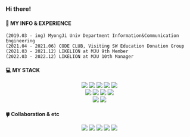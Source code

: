 <!-- ### Hi there 👋 -->

<h3>Hi there!</h3>

#### 🍊 MY INFO & EXPERIENCE
```
(2019.03 - ing) MyongJi Univ Department Information&Communication Engineering
(2021.04 - 2021.06) CODE CLUB, Visiting SW Education Donation Group
(2021.03 - 2021.12) LIKELION at MJU 9th Member
(2022.03 - 2022.12) LIKELION at MJU 10th Manager
```


#### 💻 MY STACK

<div align="center">
  <img src="https://img.shields.io/badge/JavaScript-F7DF1E?style=for-the-badge&logo=JavaScript&logoColor=white">
  <img src="https://img.shields.io/badge/TypeScript-3178C6?style=for-the-badge&logo=TypeScript&logoColor=white">
  <img src="https://img.shields.io/badge/React-61DAFB?style=for-the-badge&logo=React&logoColor=white">
  <img src="https://img.shields.io/badge/Next.Js-000000.svg?&style=for-the-badge&logo=Next.Js&logoColor=white">
  <img src="https://img.shields.io/badge/Node.js-339933?style=for-the-badge&logo=Node.Js&logoColor=white">
  </br>
  <img src="https://img.shields.io/badge/Axios-5A29E4.svg?&style=for-the-badge&logo=Axios&logoColor=white">
  <img src="https://img.shields.io/badge/Redux-764ABC.svg?&style=for-the-badge&logo=Redux&logoColor=white">
  <img src="https://img.shields.io/badge/Styledcomponents-DB7093.svg?&style=for-the-badge&logo=styled-components&logoColor=white">
  <img src="https://img.shields.io/badge/SCSS-cc6699.svg?&style=for-the-badge&logo=sass&logoColor=white">
  <br />
  <img src="https://img.shields.io/badge/SQLite-003B57?style=for-the-badge&logo=SQLite&logoColor=white">
  <img src="https://img.shields.io/badge/Python-3776AB?style=for-the-badge&logo=Python&logoColor=white">
</div>

#### 🍀 Collaboration & etc
<div align="center">
  <img src="https://img.shields.io/badge/Git-F05032?style=for-the-badge&logo=Git&logoColor=white">
  <img src="https://img.shields.io/badge/GitHub-181717?style=for-the-badge&logo=GitHub&logoColor=white">
  <img src="https://img.shields.io/badge/Jira-0052CC?style=for-the-badge&logo=Jira&logoColor=white">
  <img src="https://img.shields.io/badge/Slack-4a154b.svg?&style=for-the-badge&logo=Slack&logoColor=white">
  <img src="https://img.shields.io/badge/figma-%23F24E1E.svg?style=for-the-badge&logo=figma&logoColor=white">
  
</div>

<!--
**JJongsKim/JJongsKim** is a ✨ _special_ ✨ repository because its `README.md` (this file) appears on your GitHub profile.

Here are some ideas to get you started:

- 🔭 I’m currently working on ...
- 🌱 I’m currently learning ...
- 👯 I’m looking to collaborate on ...
- 🤔 I’m looking for help with ...
- 💬 Ask me about ...
- 📫 How to reach me: ...
- 😄 Pronouns: ...
- ⚡ Fun fact: ...
-->
